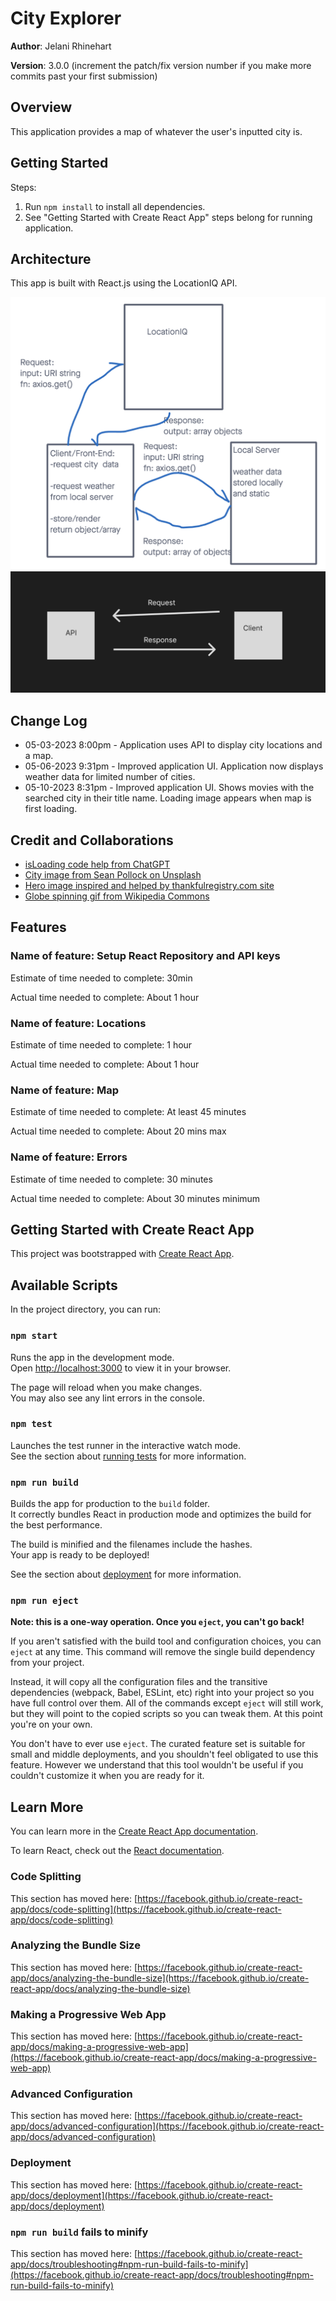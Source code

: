 # City Explorer

**Author**: Jelani Rhinehart

**Version**: 3.0.0 (increment the patch/fix version number if you make more commits past your first submission)

## Overview
<!-- Provide a high level overview of what this application is and why you are building it, beyond the fact that it's an assignment for this class. (i.e. What's your problem domain?) -->

This application provides a map of whatever the user's inputted city is.

## Getting Started
<!-- What are the steps that a user must take in order to build this app on their own machine and get it running? -->

Steps:

1. Run ``` npm install ``` to install all dependencies.
2. See "Getting Started with Create React App" steps belong for running application.

## Architecture
<!-- Provide a detailed description of the application design. What technologies (languages, libraries, etc) you're using, and any other relevant design information. -->

This app is built with React.js using the LocationIQ API.

![Server data flow example](/public/assets/imgs/server-data-flow.png)
![API Data flow example](/public/assets/imgs/api-data-flow.png)

## Change Log
<!-- Use this area to document the iterative changes made to your application as each feature is successfully implemented. Use time stamps. Here's an example:

01-01-2001 4:59pm - Application now has a fully-functional express server, with a GET route for the location resource. -->

- 05-03-2023 8:00pm - Application uses API to display city locations and a map.
- 05-06-2023 9:31pm - Improved application UI. Application now displays weather data for limited number of cities.
- 05-10-2023 8:31pm - Improved application UI. Shows movies with the searched city in their title name.
Loading image appears when map is first loading.

## Credit and Collaborations
<!-- Give credit (and a link) to other people or resources that helped you build this application. -->

- [isLoading code help from ChatGPT](https://chat.openai.com/)
- [City image from Sean Pollock on Unsplash](https://unsplash.com/photos/PhYq704ffdA)
- [Hero image inspired and helped by thankfulregistry.com site](https://thankfulregistry.com/)
- [Globe spinning gif from Wikipedia Commons](https://upload.wikimedia.org/wikipedia/commons/a/a9/Rotating_earth_%28large%29_transparent.gif)

## Features

### Name of feature: Setup React Repository and API keys

Estimate of time needed to complete: 30min

Actual time needed to complete: About 1 hour

### Name of feature: Locations

Estimate of time needed to complete: 1 hour

Actual time needed to complete: About 1 hour

### Name of feature: Map

Estimate of time needed to complete: At least 45 minutes

Actual time needed to complete: About 20 mins max

### Name of feature: Errors

Estimate of time needed to complete: 30 minutes

Actual time needed to complete: About 30 minutes minimum

## Getting Started with Create React App

This project was bootstrapped with [Create React App](https://github.com/facebook/create-react-app).

## Available Scripts

In the project directory, you can run:

### `npm start`

Runs the app in the development mode.\
Open [http://localhost:3000](http://localhost:3000) to view it in your browser.

The page will reload when you make changes.\
You may also see any lint errors in the console.

### `npm test`

Launches the test runner in the interactive watch mode.\
See the section about [running tests](https://facebook.github.io/create-react-app/docs/running-tests) for more information.

### `npm run build`

Builds the app for production to the `build` folder.\
It correctly bundles React in production mode and optimizes the build for the best performance.

The build is minified and the filenames include the hashes.\
Your app is ready to be deployed!

See the section about [deployment](https://facebook.github.io/create-react-app/docs/deployment) for more information.

### `npm run eject`

**Note: this is a one-way operation. Once you `eject`, you can't go back!**

If you aren't satisfied with the build tool and configuration choices, you can `eject` at any time. This command will remove the single build dependency from your project.

Instead, it will copy all the configuration files and the transitive dependencies (webpack, Babel, ESLint, etc) right into your project so you have full control over them. All of the commands except `eject` will still work, but they will point to the copied scripts so you can tweak them. At this point you're on your own.

You don't have to ever use `eject`. The curated feature set is suitable for small and middle deployments, and you shouldn't feel obligated to use this feature. However we understand that this tool wouldn't be useful if you couldn't customize it when you are ready for it.

## Learn More

You can learn more in the [Create React App documentation](https://facebook.github.io/create-react-app/docs/getting-started).

To learn React, check out the [React documentation](https://reactjs.org/).

### Code Splitting

This section has moved here: [https://facebook.github.io/create-react-app/docs/code-splitting](https://facebook.github.io/create-react-app/docs/code-splitting)

### Analyzing the Bundle Size

This section has moved here: [https://facebook.github.io/create-react-app/docs/analyzing-the-bundle-size](https://facebook.github.io/create-react-app/docs/analyzing-the-bundle-size)

### Making a Progressive Web App

This section has moved here: [https://facebook.github.io/create-react-app/docs/making-a-progressive-web-app](https://facebook.github.io/create-react-app/docs/making-a-progressive-web-app)

### Advanced Configuration

This section has moved here: [https://facebook.github.io/create-react-app/docs/advanced-configuration](https://facebook.github.io/create-react-app/docs/advanced-configuration)

### Deployment

This section has moved here: [https://facebook.github.io/create-react-app/docs/deployment](https://facebook.github.io/create-react-app/docs/deployment)

### `npm run build` fails to minify

This section has moved here: [https://facebook.github.io/create-react-app/docs/troubleshooting#npm-run-build-fails-to-minify](https://facebook.github.io/create-react-app/docs/troubleshooting#npm-run-build-fails-to-minify)
